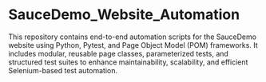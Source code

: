 # SauceDemo_Website_Automation
This repository contains end-to-end automation scripts for the SauceDemo website using Python, Pytest, and Page Object Model (POM) frameworks. It includes modular, reusable page classes, parameterized tests, and structured test suites to enhance maintainability, scalability, and efficient Selenium-based test automation.
